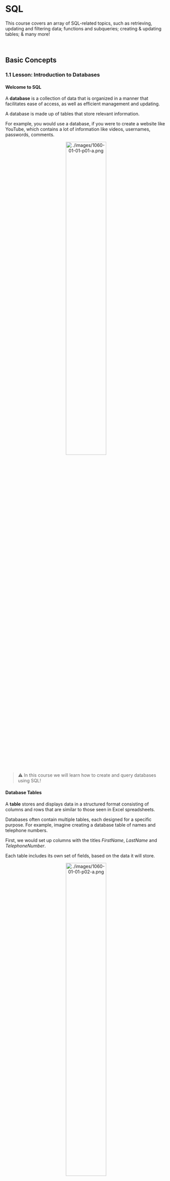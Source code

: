# SQL

This course covers an array of SQL-related topics, such as retrieving, updating and filtering data; functions and subqueries; creating & updating tables; & many more! 

<br />



## Basic Concepts 



### 1.1 Lesson: Introduction to Databases 

#### Welcome to SQL

A **database** is a collection of data that is organized in a manner that facilitates ease of access, as well as efficient management and updating.

A database is made up of tables that store relevant information.

For example, you would use a database, if you were to create a website like YouTube, which contains a lot of information like videos, usernames, passwords, comments.

<p align="center">
  <img src="./images/1060-01-01-p01-a.png" alt="./images/1060-01-01-p01-a.png" width="50%" height="50%">
</p>

> :warning: In this course we will learn how to create and query databases using SQL! 

#### Database Tables

A **table** stores and displays data in a structured format consisting of columns and rows that are similar to those seen in Excel spreadsheets.

Databases often contain multiple tables, each designed for a specific purpose. For example, imagine creating a database table of names and telephone numbers.

First, we would set up columns with the titles *FirstName*, *LastName* and *TelephoneNumber*.

Each table includes its own set of fields, based on the data it will store.

<p align="center">
  <img src="./images/1060-01-01-p02-a.png" alt="./images/1060-01-01-p02-a.png" width="50%" height="50%">
</p>

> :warning: A table has a specified number of columns but can have any number of rows.

#### Primary Keys

A primary key is a field in the table that uniquely identifies the table records.

The primary key's main features:
- It must contain a **unique value** for each row.
- It cannot contain **NULL** values.

For example, our table contains a record for each name in a phone book. The unique **ID** number would be a good choice for a primary key in the table, as there is always the chance for more than one person to have the same name.

<p align="center">
  <img src="./images/1060-01-01-p03-a.png" alt="./images/1060-01-01-p03-a.png" width="50%" height="50%">
</p>

> :warning: <br /> - Tables are limited to ONE primary key each. <br /> - The primary key's value must be different for each row.

#### What is SQL?

Once you understand what a database is, understanding SQL is easy. **SQL** stands for **S**tructured **Q**uery **L**anguage.

**SQL** is used to access and manipulate a **database**.
**MySQL** is a **program** that understands **SQL**.

SQL can:
- insert, update, or delete records in a database.
- create new databases, tables, stored procedures and views.
- retrieve data from a database, etc.

> :warning: SQL is an ANSI (American National Standards Institute) standard, but there are different versions of the SQL language. <br /> Most SQL database programs have their own proprietary extensions in addition to the SQL standard, but all of them support the major commands.

<br />



### 2.1 Lesson: SQL Statements: SELECT

#### Basic SQL Commands

The SQL ```SHOW``` statement displays information contained in the database and its tables. This helpful tool lets you keep track of your database contents and remind yourself about the structure of your tables.

For example, the ```SHOW DATABASES``` command lists the databases managed by the server.

```sql
SHOW DATABASES
```

Throughout the tutorial we will be using the MySQL engine and the PHPMyAdmin tool to run SQL queries.

> :warning: The easiest way to get MySQL and PHPMyAdmin is to install free tools like XAMPP or WAMP, which include all necessary installers.

#### Basic SQL Commands

The ```SHOW TABLES``` command is used to display all of the tables in the currently selected MySQL database.

<p align="center">
  <img src="./images/1060-02-01-p02-a.png" alt="./images/1060-02-01-p02-a.png" width="50%" height="50%">
</p>

> :warning: For our example, we have created a database, my_database, with a table called customers.

#### Basic SQL Commands

```SHOW COLUMNS``` displays information about the columns in a given table.

The following example displays the columns in our customers table:

```sql
SHOW COLUMNS FROM customers
```

Result:

<p align="center">
  <img src="./images/1060-02-01-p03-a.png" alt="./images/1060-02-01-p03-a.png" width="50%" height="50%">
</p>

SHOW COLUMNS displays the following values for each table column:

- **Field**: column name
- **Type**: column data type
- **Key**: indicates whether the column is indexed
- **Default**: default value assigned to the column
- **Extra**: may contain any additional information that is available about a given column

> :warning: The columns for the customers table have also been created using the PHPMyAdmin tool.

#### SELECT Statement

The ```SELECT``` statement is used to select data from a database.

The result is stored in a result table, which is called the **result-set**.

A **query** may retrieve information from selected columns or from all columns in the table.

To create a simple SELECT statement, specify the name(s) of the column(s) you need from the table.

**Syntax of the SQL SELECT Statement**:

```
SELECT column_list
FROM table_name
```

- **column_list** includes one or more columns from which data is retrieved
- **table-name** is the name of the table from which the information is retrieved

**Below is the data from our customers table:**

<p align="center">
  <img src="./images/1060-02-01-p04-a.png" alt="./images/1060-02-01-p04-a.png" width="50%" height="50%">
</p>

The following SQL statement selects the FirstName from the customers table:

```sql
SELECT FirstName FROM customers
```

Result:

<p align="center">
  <img src="./images/1060-02-01-p04-b.png" alt="./images/1060-02-01-p04-b.png" width="50%" height="50%">
</p>

> :warning: A SELECT statement retrieves zero or more rows from one or more database tables.

<br />



### 3.1 Lesson: SQL Syntax Rules

#### Multiple Queries

SQL allows to run multiple queries or commands at the same time.

The following SQL statement selects the FirstName and City columns from the customers table:

```sql
SELECT FirstName FROM customers;
SELECT City FROM customers;
```

Result:

<p align="center">
  <img src="./images/1060-03-01-p01-a.png" alt="./images/1060-03-01-p01-a.png" width="50%" height="50%">
</p>

<p align="center">
  <img src="./images/1060-03-01-p01-b.png" alt="./images/1060-03-01-p01-b.png" width="50%" height="50%">
</p>

> :warning: Remember to end each SQL statement with a semicolon to indicate that the statement is complete and ready to be interpreted. <br /> In this tutorial, we will use semicolon at the end of each SQL statement.

#### Case Sensitivity

SQL is case **insensitive**.

The following statements are equivalent and will produce the same result:

```sql 
select City from customers;
SELECT City FROM customers;
sElEct City From customers;
```

> :warning: It is common practice to write all SQL commands in **upper-case**.

#### Syntax Rules

A single SQL statement can be placed on one or more text lines. In addition, multiple SQL statements can be combined on a single text line.

White spaces and multiple lines are ignored in SQL.

For example, the following query is absolutely correct.

```sql
SELECT        City

FROM customers;
```

However, it is recommended to avoid unnecessary white spaces and lines.

> :warning: Combined with proper spacing and indenting, breaking up the commands into logical lines will make your SQL statements much easier to read and maintain.

<br />



### 4.1 Lesson: Selecting Multiple Columns

#### Selecting Multiple Columns

As previously mentioned, the SQL SELECT statement retrieves records from tables in your SQL database.

You can select multiple table columns at once.

Just list the column names, separated by **commas**

```sql
SELECT FirstName, LastName, City 
FROM customers;
```

Result:

<p align="center">
  <img src="./images/1060-04-01-p01-a.png" alt="./images/1060-04-01-p01-a.png" width="50%" height="50%">
</p>

> :warning: Do not put a comma after the last column name.

#### Selecting All Columns

To retrieve all of the information contained in your table, place an **asterisk (\*)** sign after the SELECT command, rather than typing in each column names separately.

The following SQL statement selects all of the columns in the customers table:

```sql 
SELECT * FROM customers; 
```

Result:

<p align="center">
  <img src="./images/1060-04-01-p02-a.png" alt="./images/1060-04-01-p02-a.png" width="50%" height="50%">
</p>

> :warning: In SQL, the asterisk means all.



### 4.2 Practice: Best Before 

#### Selecting Multiple Columns

When buying food, it is important to make sure it is fresh and not expired.

You are given the following 'Products' list:

<p align="center">
  <img src="./images/1060-04-02-a.png" alt="./images/1060-04-02-a.png" width="50%" height="50%">
</p>

Write a query to select the ProductName, ProductionDate and ExpirationDate.

> :warning: Use the SELECT statement and separate the required columns by commas.

#### Solution 

> 🔑 See [solution and explanation](./practice-solution-4.2.sql).

<br />



### 5.1 Lesson: DISTINCT and LIMIT

#### The DISTINCT Keyword

In situations in which you have multiple duplicate records in a table, it might make more sense to return only unique records, instead of fetching the duplicates.

The SQL ```DISTINCT``` keyword is used in conjunction with SELECT to eliminate all duplicate records and return only unique ones.

The basic syntax of DISTINCT is as follows:

```
SELECT DISTINCT column_name1, column_name2
FROM table_name;
```

See the customers table below:

<p align="center">
  <img src="./images/1060-05-01-p01-a.png" alt="./images/1060-05-01-p01-a.png" width="50%" height="50%">
</p>

Note that there are duplicate City names. The following SQL statement selects only distinct values from the City column:

```sql
SELECT DISTINCT City FROM customers; 
```

This would produce the following result. Duplicate entries have been removed.

<p align="center">
  <img src="./images/1060-05-01-p01-a.png" alt="./images/1060-05-01-p01-a.png" width="50%" height="50%">
</p>

> :warning: The DISTINCT keyword only fetches the unique values.

#### The LIMIT Keyword

By default, all results that satisfy the conditions specified in the SQL statement are returned. However, sometimes we need to retrieve just a subset of records. In MySQL, this is accomplished by using the LIMIT keyword.

The syntax for LIMIT is as follows:

```sql
SELECT column_list
FROM table_name
LIMIT [number of records];
```

For example, we can retrieve the first five records from the customers table.

```sql
SELECT ID, FirstName, LastName, City
FROM customers LIMIT 5;
```

This would produce the following result:

<p align="center">
  <img src="./images/1060-05-01-p02-a.png" alt="./images/1060-05-01-p02-a.png" width="50%" height="50%">
</p>

> :warning: By default, all results that satisfy the conditions specified in the SQL statement are returned.

#### The LIMIT Keyword

You can also pick up a set of records from a particular offset.

In the following example, we pick up four records, starting from the third position:

```sql
SELECT ID, FirstName, LastName, City
FROM customers OFFSET 3 LIMIT 4;
```

This would produce the following result:

<p align="center">
  <img src="./images/1060-05-01-p03-a.png" alt="./images/1060-05-01-p03-a.png" width="50%" height="50%">
</p>

> :warning: The reason that it produces results starting from ID number four, and not three, is that MySQL starts counting from zero, meaning that the offset of the first row is 0, not 1.



### 5.2 Practice: Customer Copies

#### The DISTINCT Keyword

At the conclusion of a bank transaction, 6 checks are printed -- 3 originals for the bank, and 3 copies for the customer.

Here is the list of all the checks named Operation

<p align="center">
  <img src="./images/1060-05-02-a.png" alt="./images/1060-05-02-a.png" width="50%" height="50%">
</p>

Write a query to show only the unique checks that are given to the customer.

> :warning: Use the DISTINCT statement to return the unique values of mentioned column.

#### Solution

> 🔑 See [solution and explanation](./practice-solution-5.2.sql).



### 5.3 Practice: The Lucky Four

#### The LIMIT Keyword

8 people are registered for an online course, but only the first 4 of them are able to participate.

Here is the Participants table:

<p align="center">
  <img src="./images/1060-05-03-a.png" alt="./images/1060-05-03-a.png" width="50%" height="50%">
</p>

Select the first four participants from the given list.

> :warning: The LIMIT keyword can help you.

#### Solution 

> 🔑 See [solution and explanation](./practice-solution-5.3.sql).

<br />



### 6.1 Lesson: Sorting Results

#### Fully Qualified Names

In SQL, you can provide the table name prior to the column name, by separating them with a **dot**.

The following statements are equivalent:

```sql
SELECT City FROM customers;
SELECT customers.City FROM customers;
```

The term for the above-mentioned syntax is called the "fully qualified name" of that column.

> :warning: This form of writing is especially useful when working with multiple tables that may share the same column names.

#### Order By

```ORDER BY``` is used with ```SELECT``` to **sort** the returned data.

The following example sorts our customers table by the FirstName column.

```sql
SELECT * FROM customers
ORDER BY FirstName;
```

Result:

<p align="center">
  <img src="./images/1060-06-01-p02-a.png" alt="./images/1060-06-01-p02-a.png" width="50%" height="50%">
</p>

As you can see, the rows are ordered alphabetically by the FirstName column.

> :warning: By default, the ORDER BY keyword sorts the results in ascending order.

#### Sorting Multiple Columns

ORDER BY can sort retrieved data by multiple columns. When using ORDER BY with more than one column, separate the list of columns to follow ORDER BY with commas.

Here is the customers table, showing the following records:

<p align="center">
  <img src="./images/1060-06-01-p03-a.png" alt="./images/1060-06-01-p03-a.png" width="50%" height="50%">
</p>

To order by LastName and Age:

```sql
SELECT * FROM customers 
ORDER BY LastName, Age;
```

This ORDER BY statement returns the following result:

<p align="center">
  <img src="./images/1060-06-01-p03-b.png" alt="./images/1060-06-01-p03-b.png" width="50%" height="50%">
</p>

As we have two Smiths, they will be ordered by the Age column in ascending order.

> :warning: The ORDER BY command starts ordering in the same sequence as the columns. It will order by the first column listed, then by the second, and so on.



### 6.2 Practice: Leaderboarding

#### Sorting Results

Six players have competed in a chess tournament and their scores have been tallied.

Here is the table of Players:

<p align="center">
  <img src="./images/1060-06-02-a.png" alt="./images/1060-06-02-a.png" width="50%" height="50%">
</p>

Sort the players by losses to derive the leaderboard.

> :warning: Recall the ORDER BY keyword.

#### Solution

> 🔑 See [solution and explanation](./practice-solution-6.2.sql).

<br />



### 7.1 Lesson: Module 1 Quiz

Question 01: A database consists of:
- [ ] Tables
- [ ] Rows
- [ ] Columns

Question 02: Drag and drop from the options below to list the table names.
```
_____ TABLES;
```
- [ ] ```SHOW```
- [ ] ```LIMIT```
- [ ] ```VIEW```
- [ ] ```SELECT```

Question 03: Why use primary keys?
- [ ] It's an SQL standard
- [ ] To guarantee the uniqueness of a row
- [ ] Just for fun

Question 04: Drag and drop from the options below to select distinct names from the ''students'' table, ordered by name.
```
SELECT _____ name 
_____ students
_____ name;
```
- [ ] ```BY```
- [ ] ```LIMIT```
- [ ] ```FROM```
- [ ] ```DISTINCT```
- [ ] ```IN```
- [ ] ```ORDER BY```

<br />



### 8 Code Project: Cakes

#### Cakes

A local bakery creates unique cake sets. Each cake set contains three different cakes.

Here is the cakes table:

<p align="center">
  <img src="./images/1060-08-a.png" alt="./images/1060-08-a.png" width="50%" height="50%">
</p>

Тoday a customer want a cake set that has minimal calories.

Write a query to sort the cakes by calorie count and select the first 3 cakes from the list to offer the customer.

> :warning: Try to combine ORDER BY and LIMIT keywords.

#### Solution

```sql
SELECT * FROM cakes ORDER BY calories LIMIT 3
```

> 🔑 

<br />



## Filtering, Functions, Subqueries



### 9.1 Lesson: The WHERE Statement

#### The WHERE Statement

The WHERE clause is used to extract only those records that fulfill a specified criterion.

The syntax for the WHERE clause:
```
SELECT column_list 
FROM table_name
WHERE condition;
```

Consider the following table:

<p align="center">
  <img src="./images/1060-09-01-p01-a.png" alt="./images/1060-09-01-p01-a.png" width="50%" height="50%">
</p>

In the above table, to SELECT a specific record:
```sql
SELECT * FROM customers
WHERE ID = 7;
```

Result: 

<p align="center">
  <img src="./images/1060-09-01-p01-b.png" alt="./images/1060-09-01-p01-b.png" width="50%" height="50%">
</p>

> :warning: The WHERE clause is used to extract only those records that fulfill a specified criterion.

#### SQL Operators

Comparison Operators and Logical Operators are used in the WHERE clause to filter the data to be selected.

The following comparison operators can be used in the WHERE clause:

<p align="center">
  <img src="./images/1060-09-01-p02-a.png" alt="./images/1060-09-01-p02-a.png" width="50%" height="50%">
</p>

For example, we can display all customers names listed in our table, with the exception of the one with ID 5.

```sql
SELECT * FROM customers
WHERE ID != 5;
```

Result:

<p align="center">
  <img src="./images/1060-09-01-p02-b.png" alt="./images/1060-09-01-p02-b.png" width="50%" height="50%">
</p>

> :warning: As you can see, the record with ID=5 is excluded from the list.

#### The BETWEEN Operator

The BETWEEN operator selects values within a range. The first value must be lower bound and the second value, the upper bound.

The syntax for the BETWEEN clause is as follows:

```
SELECT column_name(s)
FROM table_name
WHERE column_name BETWEEN value1 AND value2;
```

The following SQL statement selects all records with IDs that fall between 3 and 7:

```sql
SELECT * FROM customers 
WHERE ID BETWEEN 3 AND 7;
```

Result:

<p align="center">
  <img src="./images/1060-09-01-p03-a.png" alt="./images/1060-09-01-p03-a.png" width="50%" height="50%">
</p>

> :warning: As you can see, the lower bound and upper bound are both included in the range.

#### Text Values

When working with text columns, surround any text that appears in the statement with single quotation marks (').

The following SQL statement selects all records in which the City is equal to 'New York'.

```sql
SELECT ID, FirstName, LastName, City 
FROM customers
WHERE City = 'New York';
```

<p align="center">
  <img src="./images/1060-09-01-p04-a.png" alt="./images/1060-09-01-p04-a.png" width="50%" height="50%">
</p>

> :warning: If your text contains an apostrophe (single quote), you should use two single quote characters to escape the apostrophe. For example: 'Can''t'.



### 9.2 Practice: Salary Range 

#### The BETWEEN Operator

You are given the following table named staff:

<p align="center">
  <img src="./images/1060-09-02-a.png" alt="./images/1060-09-02-a.png" width="50%" height="50%">
</p>

Write a query to output the names of employees whose salaries are between 1500 and 1900.

> :warning: Combine the WHERE statement with the BETWEEN operator!

#### Solution

> 🔑 

<br />



### 10.1 Lesson: Filtering with AND, OR

#### Logical Operators

Logical operators can be used to combine two Boolean values and return a result of true, false, or null.

The following operators can be used:

<p align="center">
  <img src="./images/1060-10-01-p01-a.png" alt="./images/1060-10-01-p01-a.png" width="50%" height="50%">
</p>

When retrieving data using a SELECT statement, use logical operators in the WHERE clause to combine multiple conditions.

If you want to select rows that satisfy all of the given conditions, use the logical operator, AND.

<p align="center">
  <img src="./images/1060-10-01-p01-b.png" alt="./images/1060-10-01-p01-b.png" width="50%" height="50%">
</p>

To find the names of the customers between 30 to 40 years of age, set up the query as seen here:

```sql
SELECT ID, FirstName, LastName, Age
FROM customers
WHERE Age >= 30 AND Age <= 40;
```

This results in the following output:

<p align="center">
  <img src="./images/1060-10-01-p01-c.png" alt="./images/1060-10-01-p01-c.png" width="50%" height="50%">
</p>

> :warning: You can combine as many conditions as needed to return the desired results.

#### OR

If you want to select rows that satisfy at least one of the given conditions, you can use the logical OR operator.

The following table describes how the logical OR operator functions:

<p align="center">
  <img src="./images/1060-10-01-p02-a.png" alt="1060-10-01-p02-a.png" width="50%" height="50%">
</p>

For example, if you want to find the customers who live either in New York or Chicago, the query would look like this:

```sql
SELECT * FROM customers 
WHERE City = 'New York' OR City = 'Chicago';
```

Result:

<p align="center">
  <img src="./images/1060-10-01-p02-b.png" alt="1060-10-01-p02-b.png" width="50%" height="50%">
</p>

> :warning: You can OR two or more conditions.

#### Combining AND & OR

The SQL AND and OR conditions may be combined to test multiple conditions in a query.

These two operators are called conjunctive operators.

When combining these conditions, it is important to use parentheses, so that the order to evaluate each condition is known.

Consider the following table:

<p align="center">
  <img src="./images/1060-10-01-p03-a.png" alt="1060-10-01-p03-a.png" width="50%" height="50%">
</p>

The statement below selects all customers from the city "New York" AND with the age equal to "30" OR “35":

```sql
SELECT * FROM customers
WHERE City = 'New York'
AND (Age=30 OR Age=35);
```

Result:

<p align="center">
  <img src="./images/1060-10-01-p03-b.png" alt="1060-10-01-p03-b.png" width="50%" height="50%">
</p>

> :warning: You can nest as many conditions as you need.



### 10.2 Practice: Superheros

#### Solution 

> 🔑 

<br />



### 11.1 Lesson: IN, NOT IN Statements

#### The IN Operator

The IN operator is used when you want to compare a column with more than one value.

For example, you might need to select all customers from New York, Los Angeles, and Chicago.

With the OR condition, your SQL would look like this:

```sql
SELECT * FROM customers 
WHERE City = 'New York'
OR City = 'Los Angeles'
OR City = 'Chicago';
```

Result:

<p align="center">
  <img src="./images/1060-11-01-p01-a.png" alt="1060-11-01-p01-a.png" width="50%" height="50%">
</p>

> :warning: The IN operator is used when you want to compare a column with more than one value.

#### The IN Operator

You can achieve the same result with a single IN condition, instead of the multiple OR conditions:

```sql
SELECT * FROM customers 
WHERE City IN ('New York', 'Los Angeles', 'Chicago');
```

This would also produce the same result:

<p align="center">
  <img src="./images/1060-11-01-p02-a.png" alt="1060-11-01-p02-a.png" width="50%" height="50%">
</p>

> :warning: Note the use of parentheses in the syntax.

#### The NOT IN Operator

The NOT IN operator allows you to exclude a list of specific values from the result set.

If we add the NOT keyword before IN in our previous query, customers living in those cities will be excluded:

```sql
SELECT * FROM customers 
WHERE City NOT IN ('New York', 'Los Angeles', 'Chicago');
```

Result:

<p align="center">
  <img src="./images/1060-11-01-p03-a.png" alt="1060-11-01-p03-a.png" width="50%" height="50%">
</p>

> :warning: The NOT IN operator allows you to exclude a list of specific values from the result set.

### 11.2 Practice: Get The Ball Rolling!

#### Solution

> 🔑 

<br />



### 12.1 Lesson: Custom Columns

#### The CONCAT Function

The CONCAT function is used to concatenate two or more text values and returns the concatenating string.

Let's concatenate the FirstName with the City, separating them with a comma:

```sql
SELECT CONCAT(FirstName, ', ' , City) FROM customers;
```

Result:

<p align="center">
  <img src="./images/1060-12-01-p01-a.png" alt="1060-12-01-p01-a.png" width="50%" height="50%">
</p>

> :warning: The CONCAT() function takes two or more parameters.

#### The AS Keyword

A concatenation results in a new column. The default column name will be the CONCAT function.

You can assign a custom name to the resulting column using the AS keyword:

```sql
SELECT CONCAT(FirstName,', ', City) AS new_column 
FROM customers;
```

And when you run the query, the column name appears to be changed.

<p align="center">
  <img src="./images/1060-12-01-p02-a.png" alt="1060-12-01-p02-a.png" width="50%" height="50%">
</p>

> :warning: A concatenation results in a new column.

#### Arithmetic Operators

Arithmetic operators perform arithmetical operations on numeric operands. The Arithmetic operators include addition (+), subtraction (-), multiplication (*) and division (/).

The following employees table shows employee names and salaries:

<p align="center">
  <img src="./images/1060-12-01-p03-a.png" alt="1060-12-01-p03-a.png" width="50%" height="50%">
</p>

The example below adds 500 to each employee's salary and selects the result:

```sql 
SELECT ID, FirstName, LastName, Salary+500 AS Salary
FROM employees;
```

Result:

<p align="center">
  <img src="./images/1060-12-01-p03-b.png" alt="1060-12-01-p03-b.png" width="50%" height="50%">
</p>

> :warning: Parentheses can be used to force an operation to take priority over any other operators. They are also used to improve code readability.



### 12.2 Practice: Annual Bonuses

#### Solution 

> 🔑 

<br />



### 13.1 Lesson: Functions

#### The UPPER Function

The UPPER function converts all letters in the specified string to uppercase.

The LOWER function converts the string to lowercase.

The following SQL query selects all LastNames as uppercase:

```sql
SELECT FirstName, UPPER(LastName) AS LastName 
FROM employees;
```

Result:

<p align="center">
  <img src="./images/1060-13-01-p01-a.png" alt="1060-13-01-p01-a.png" width="50%" height="50%">
</p>

> :warning: If there are characters in the string that are not letters, this function will have no effect on them.

#### SQRT and AVG

The SQRT function returns the square root of given value in the argument.

Let's calculate the square root of each Salary:

```sql
SELECT Salary, SQRT(Salary) 
FROM employees;
```

Result:

<p align="center">
  <img src="./images/1060-13-01-p02-a.png" alt="1060-13-01-p02-a.png" width="50%" height="50%">
</p>

Similarly, the AVG function returns the average value of a numeric column:

```sql
SELECT AVG(Salary) FROM employees;
```

Result:

<p align="center">
  <img src="./images/1060-13-01-p02-b.png" alt="1060-13-01-p02-b.png" width="50%" height="50%">
</p>

> :warning: Another way to do the SQRT is to use POWER with the 1/2 exponent. However, SQRT seems to work faster than POWER in this case.

#### The SUM function

The SUM function is used to calculate the sum for a column's values.

For example, to get the sum of all of the salaries in the employees table, our SQL query would look like this:

```sql
SELECT SUM(Salary) FROM employees;
```

Result:

<p align="center">
  <img src="./images/1060-13-01-p03-a.png" alt="1060-13-01-p03-a.png" width="50%" height="50%">
</p>

> :warning: The sum of all of the employees' salaries is 31000.



### 13.2 Practice: Average Grades 

#### AVG

You are given the following table sam_grades, which shows Sam’s exam scores.

<p align="center">
  <img src="./images/1060-13-02-a.png" alt="1060-13-02-a.png" width="50%" height="50%">
</p>

Write a query to output the average of Sam's exam scores for the first semester.

> :warning: Use the AVG() function!

#### Solution 

> 🔑 

<br />



### 14.1 Lesson: Subqueries

#### Subqueries

A subquery is a query within another query.

Let's consider an example. We might need the list of all employees whose salaries are greater than the average.

First, calculate the average:

```sql
SELECT AVG(Salary) FROM employees;
```

As we already know the average, we can use a simple WHERE to list the salaries that are greater than that number.

```sql
SELECT FirstName, Salary FROM employees 
WHERE  Salary > 3100
ORDER BY Salary DESC;
```

Result:

<p align="center">
  <img src="./images/1060-14-01-p01-a.png" alt="1060-14-01-p01-a.png" width="50%" height="50%">
</p>

> :warning: The DESC keyword sorts results in descending order. Similarly, ASC sorts the results in ascending order.

#### Subqueries

A single subquery will return the same result more easily.

```sql
SELECT FirstName, Salary FROM employees 
WHERE  Salary > (SELECT AVG(Salary) FROM employees) 
ORDER BY Salary DESC;
```

The same result will be produced.

<p align="center">
  <img src="./images/1060-14-01-p02-a.png" alt="1060-14-01-p02-a.png" width="50%" height="50%">
</p>

> :warning: Enclose the subquery in parentheses. Also, note that there is no semicolon at the end of the subquery, as it is part of our single query.



### 14.2 Practice: Let's Get Fit! 

#### Solution 

> 🔑 

<br />



### 15.1 Lesson: LIKE and MIN

#### The Like Operator

The LIKE keyword is useful when specifying a search condition within your WHERE clause.

```
SELECT column_name(s)
FROM table_name
WHERE column_name LIKE pattern;
```

SQL pattern matching enables you to use `_` to match any single character and "%" to match an arbitrary number of characters (including zero characters).

For example, to select employees whose FirstNames begin with the letter A, you would use the following query:

```sql
SELECT * FROM employees 
WHERE FirstName LIKE 'A%';
```

Result:

<p align="center">
  <img src="./images/1060-15-01-p01-a.png" alt="1060-15-01-p01-a.png" width="50%" height="50%">
</p>

As another example, the following SQL query selects all employees with a LastName ending with the letter "s":

```sql
SELECT * FROM employees 
WHERE LastName LIKE '%s';
```

Result:

<p align="center">
  <img src="./images/1060-15-01-p01-b.png" alt="1060-15-01-p01-b.png" width="50%" height="50%">
</p>

> :warning: The % wildcard can be used multiple times within the same pattern.

#### The MIN Function

The MIN function is used to return the minimum value of an expression in a SELECT statement.

For example, you might wish to know the minimum salary among the employees.

```sql
SELECT MIN(Salary) AS Salary FROM employees;
```

Result: 

<p align="center">
  <img src="./images/1060-15-01-p02-a.png" alt="1060-15-01-p02-a.png" width="50%" height="50%">
</p>

> :warning: All of the SQL functions can be combined together to create a single expression.



### 15.2 Practice: Chocolate!

#### Solution 

> 🔑 

<br />



### 16.1 Lesson: Module 2 Quiz

Question 01: Fill in the blanks to select all values from the "students" table in which the field "university" equals "MIT". 
```
SELECT * FROM _____
WHERE _____ = 'MIT';
```

Question 02: Rearrange the code to select students from MIT and Stanford, and order the results by the "university" column.
- [ ] ```FROM students WHERE university```
- [ ] ```SELECT name, university```
- [ ] ```ORDER BY university;```
- [ ] ```IN('Stanford', 'MIT')```

Question 03: Which keyword is the correct one for custom columns?
- [ ] ```SIMILAR```
- [ ] ```LIKE```
- [ ] ```AS```

Question 04: What is the name of the aggregate function for calculating the sum?
- [ ] ```AGGR```
- [ ] ```SUM```
- [ ] ```SQRT```
- [ ] ```AVG```

Question 05: Drag and drop from the options below to select name and age from ''students'', where age is greater than the average of all ages. Use a subquery to calculate the average value of age.
```
_____ name, age 
FROM students 
_____ age > 
(SELECT _____(age) 
FROM students)
```
- [ ] ```SELECT```
- [ ] ```ORDER BY```
- [ ] ```WHERE```
- [ ] ```VALUE```
- [ ] ```AVG```

<br />



### 17 Code Project: Apartments 

#### Apartments

You want to rent an apartment and have the following table named Apartments:

<p align="center">
  <img src="./images/1060-17-a.png" alt="1060-17-a.png" width="50%" height="50%">
</p>

Write a query to output the apartments whose prices are greater than the average and are also not rented, sorted by the 'Price' column.

> :warning: Recall the AVG keyword.

#### Solution

> 🔑 

<br />



## JOIN, Table Operations



### 18.1 Lesson: Joining Tables

#### Joining Tables

All of the queries shown up until now have selected from just one table at a time.

One of the most beneficial features of SQL is the ability to combine data from two or more tables.

In the two tables that follow, the table named customers stores information about customers:

<p align="center">
  <img src="./images/1060-18-01-p01-a.png" alt="1060-18-01-p01-a.png" width="50%" height="50%">
</p>

The orders table stores information about individual orders with their corresponding amount:

<p align="center">
  <img src="./images/1060-18-01-p01-b.png" alt="1060-18-01-p01-b.png" width="50%" height="50%">
</p>

> :warning: In SQL, "joining tables" means combining data from two or more tables. A table join creates a temporary table showing the data from the joined tables.

#### Joining Tables

Rather than storing the customer name in both tables, the orders table contains a reference to the customer ID that appears in the customers table. This approach is more efficient, as opposed to storing the same text values in both tables.

In order to be able to select the corresponding data from both tables, we will need to join them on that condition.

> :warning: Tap continue to see how!

#### Joining Tables

To join the two tables, specify them as a comma-separated list in the FROM clause:

```sql
SELECT customers.ID, customers.Name, orders.Name, orders.Amount
FROM customers, orders
WHERE customers.ID=orders.Customer_ID
ORDER BY customers.ID;
```

> :warning: Each table contains "ID" and "Name" columns, so in order to select the correct ID and Name, fully qualified names are used.

Note that the WHERE clause "joins" the tables on the condition that the ID from the customers table should be equal to the customer_ID of the orders table.

Result:

<p align="center">
  <img src="./images/1060-18-01-p03-a.png" alt="1060-18-01-p03-a.png" width="50%" height="50%">
</p>

The returned data shows customer orders and their corresponding amount.

> :warning: Specify multiple table names in the FROM by comma-separating them.



### 18.2 Practice: Mentor And Apprentice

#### Solution 

> 🔑 

<br />



### 19.1 Lesson: Types of Join

#### Custom Names

Custom names can be used for tables as well. You can shorten the join statements by giving the tables "nicknames":

```sql
SELECT ct.ID, ct.Name, ord.Name, ord.Amount
FROM customers AS ct, orders AS ord
WHERE ct.ID=ord.Customer_ID
ORDER BY ct.ID;
```

> :warning: As you can see, we shortened the table names as we used them in our query.

#### Types of Join

The following are the types of JOIN that can be used in MySQL:
- INNER JOIN
- LEFT JOIN
- RIGHT JOIN

INNER JOIN is equivalent to JOIN. It returns rows when there is a match between the tables.

Syntax:

```
SELECT column_name(s)
FROM table1 INNER JOIN table2 
ON table1.column_name=table2.column_name;
```

> :warning: Note the ON keyword for specifying the inner join condition.

The image below demonstrates how INNER JOIN works:

<p align="center">
  <img src="./images/1060-19-01-p02-a.png" alt="1060-19-01-p02-a.png" width="50%" height="50%">
</p>

> :warning: Only the records matching the join condition are returned.

#### LEFT JOIN

The LEFT JOIN returns all rows from the left table, even if there are no matches in the right table.

This means that if there are no matches for the ON clause in the table on the right, the join will still return the rows from the first table in the result.

The basic syntax of LEFT JOIN is as follows:

```
SELECT table1.column1, table2.column2...
FROM table1 LEFT OUTER JOIN table2
ON table1.column_name = table2.column_name;
```

> :warning: The OUTER keyword is optional, and can be omitted.

The image below demonstrates how LEFT JOIN works:

<p align="center">
  <img src="./images/1060-19-01-p03-a.png" alt="1060-19-01-p03-a.png" width="50%" height="50%">
</p>

Consider the following tables.

customers:

<p align="center">
  <img src="./images/1060-19-01-p03-b.png" alt="1060-19-01-p03-b.png" width="50%" height="50%">
</p>

items:

<p align="center">
  <img src="./images/1060-19-01-p03-c.png" alt="1060-19-01-p03-c.png" width="50%" height="50%">
</p>

The following SQL statement will return all customers, and the items they might have:

```sql
SELECT customers.Name, items.Name 
FROM customers LEFT OUTER JOIN items 
ON customers.ID=items.Seller_id;
```

Result:

<p align="center">
  <img src="./images/1060-19-01-p03-d.png" alt="1060-19-01-p03-d.png" width="50%" height="50%">
</p>

The result set contains all the rows from the left table and matching data from the right table.

> :warning: If no match is found for a particular row, NULL is returned.

#### RIGHT JOIN

The RIGHT JOIN returns all rows from the right table, even if there are no matches in the left table.

<p align="center">
  <img src="./images/1060-19-01-p04-a.png" alt="1060-19-01-p04-a.png" width="50%" height="50%">
</p>

The basic syntax of RIGHT JOIN is as follows:

```
SELECT table1.column1, table2.column2...
FROM table1 RIGHT OUTER JOIN table2
ON table1.column_name = table2.column_name;
```

> :warning: Again, the OUTER keyword is optional, and can be omitted.

Consider the same example from our previous lesson, but this time with a RIGHT JOIN:

```sql
SELECT customers.Name, items.Name FROM customers
RIGHT JOIN items ON customers.ID=items.Seller_id;
```

Result:

<p align="center">
  <img src="./images/1060-19-01-p04-b.png" alt="1060-19-01-p04-b.png" width="50%" height="50%">
</p>

The RIGHT JOIN returns all the rows from the right table (items), even if there are no matches in the left table (customers).

> :warning: There are other types of joins in the SQL language, but they are not supported by MySQL.



### 19.2 Practice: Sorting The Inventory

#### Solution 

> 🔑 

<br />



### 20.1 Lesson: UNION

#### Set Operation

Occasionally, you might need to combine data from multiple tables into one comprehensive dataset. This may be for tables with similar data within the same database or maybe there is a need to combine similar data across databases or even across servers.

To accomplish this, use the UNION and UNION ALL operators.

UNION combines multiple datasets into a single dataset, and removes any existing duplicates.

UNION ALL combines multiple datasets into one dataset, but does not remove duplicate rows.

> :warning: UNION ALL is faster than UNION, as it does not perform the duplicate removal operation over the data set.

#### UNION

The UNION operator is used to combine the result-sets of two or more SELECT statements.

All SELECT statements within the UNION must have the same number of columns. The columns must also have the same data types. Also, the columns in each SELECT statement must be in the same order.

The syntax of UNION is as follows:

```
SELECT column_name(s) FROM table1
UNION
SELECT column_name(s) FROM table2;
```

Here is the First of two tables:

<p align="center">
  <img src="./images/1060-20-01-p02-a.png" alt="1060-20-01-p02-a.png" width="50%" height="50%">
</p>

And here is the Second:

<p align="center">
  <img src="./images/1060-20-01-p02-b.png" alt="1060-20-01-p02-b.png" width="50%" height="50%">
</p>

```sql
SELECT ID, FirstName, LastName, City FROM First
UNION
SELECT ID, FirstName, LastName, City FROM Second;
```

The resulting table will look like this one:

<p align="center">
  <img src="./images/1060-20-01-p02-c.png" alt="1060-20-01-p02-c.png" width="50%" height="50%">
</p>

> :warning: As you can see, the duplicates have been removed.

**TIP**:
If your columns don't match exactly across all queries, you can use a NULL (or any other) value such as:

```sql
SELECT FirstName, LastName, Company FROM businessContacts
UNION
SELECT FirstName, LastName, NULL FROM otherContacts;
```

> :warning: The UNION operator is used to combine the result-sets of two or more SELECT statements.

#### UNION ALL

UNION ALL selects all rows from each table and combines them into a single table.

The following SQL statement uses UNION ALL to select data from the First and Second tables:

```sql
SELECT ID, FirstName, LastName, City FROM First
UNION ALL
SELECT ID, FirstName, LastName, City FROM Second;
```

The resulting table:

<p align="center">
  <img src="./images/1060-20-01-p03-a.png" alt="1060-20-01-p03-a.png" width="50%" height="50%">
</p>

> :warning: As you can see, the result set includes the duplicate rows as well.

### 20.2 Practice: Chess Tournament 

#### Solution 

> 🔑 

<br />



### 21.1 Lesson: The INSERT Statement

#### Inserting Data

SQL tables store data in rows, one row after another. The INSERT INTO statement is used to add new rows of data to a table in the database.

The SQL INSERT INTO syntax is as follows:

``` 
INSERT INTO table_name
VALUES (value1, value2, value3,...);
```

> :warning: Make sure the order of the values is in the same order as the columns in the table.

Consider the following Employees table:

<p align="center">
  <img src="./images/1060-21-01-p01-a.png" alt="1060-21-01-p01-a.png" width="50%" height="50%">
</p>

Use the following SQL statement to insert a new row:

```sql
INSERT INTO Employees 
VALUES (8, 'Anthony', 'Young', 35);
SELECT * from Employees;
```

The values are comma-separated and their order corresponds to the columns in the table.

Result:

<p align="center">
  <img src="./images/1060-21-01-p01-b.png" alt="1060-21-01-p01-b.png" width="50%" height="50%">
</p>

> :warning: When inserting records into a table using the SQL INSERT statement, you must provide a value for every column that does not have a default value, or does not support NULL.

#### Inserting Data

Alternatively, you can specify the table's column names in the INSERT INTO statement:

```
INSERT INTO table_name (column1, column2, column3, ...,columnN)  
VALUES (value1, value2, value3,...valueN);
```

column1, column2, ..., columnN are the names of the columns that you want to insert data into.

```sql
INSERT INTO Employees (ID, FirstName, LastName, Age)
VALUES (8, 'Anthony', 'Young', 35);
SELECT * FROM Employees; 
```

This will insert the data into the corresponding columns:

<p align="center">
  <img src="./images/1060-21-01-p02-a.png" alt="1060-21-01-p02-a.png" width="50%" height="50%">
</p>

> :warning: You can specify your own column order, as long as the values are specified in the same order as the columns.

#### Inserting Data

It is also possible to insert data into specific columns only.

```sql
INSERT INTO Employees (ID, FirstName, LastName) 
VALUES (9, 'Samuel', 'Clark');
SELECT * from Employees;
```

Result:

<p align="center">
  <img src="./images/1060-21-01-p03-a.png" alt="1060-21-01-p03-a.png" width="50%" height="50%">
</p>

> :warning: The Age column for that row automatically became 0, as that is its default value.



### 21.2 Practice: More Cars! 

#### Solution 

> 🔑 

<br />



### 22.1 Lesson: UPDATE and DELETE Statements

#### Updating Data

The UPDATE statement allows us to alter data in the table.

The basic syntax of an UPDATE query with a WHERE clause is as follows:

```
UPDATE table_name
SET column1=value1, column2=value2, ...
WHERE condition;
```

You specify the column and its new value in a comma-separated list after the SET keyword.

> :warning: If you omit the WHERE clause, all records in the table will be updated!

#### Updating Data

Consider the following table called "Employees":

<p align="center">
  <img src="./images/1060-22-01-p02-a.png" alt="1060-22-01-p02-a.png" width="50%" height="50%">
</p>

To update John's salary, we can use the following query:

```sql
UPDATE Employees 
SET Salary=5000
WHERE ID=1;
SELECT * from Employees;
```

Result:

<p align="center">
  <img src="./images/1060-22-01-p02-b.png" alt="1060-22-01-p02-b.png" width="50%" height="50%">
</p>

#### Updating Multiple Columns

It is also possible to UPDATE multiple columns at the same time by comma-separating them:

```sql
UPDATE Employees 
SET Salary=5000, FirstName='Robert'
WHERE ID=1;
SELECT * from Employees;
```

Result:

<p align="center">
  <img src="./images/1060-22-01-p03-a.png" alt="1060-22-01-p03-a.png" width="50%" height="50%">
</p>

> :warning: You can specify the column order any way you like in the SET clause.

#### Deleting Data

The DELETE statement is used to remove data from your table. DELETE queries work much like UPDATE queries.

```
DELETE FROM table_name
WHERE condition; 
```

For example, you can delete a specific employee from the table:

```sql
DELETE FROM Employees
WHERE ID=1;
SELECT * from Employees;
```

Result:

<p align="center">
  <img src="./images/1060-22-01-p04-a.png" alt="1060-22-01-p04-a.png" width="50%" height="50%">
</p>

> :warning: If you omit the WHERE clause, all records in the table will be deleted! The DELETE statement removes the data from the table permanently.



### 22.2 Practice: Match The Requirements 

#### Solution 

> 🔑 

<br />



### 23.1 Lesson: Creating a Table

#### SQL Tables

A single database can house hundreds of tables, each playing its own unique role in the database schema.

SQL tables are comprised of table rows and columns. Table columns are responsible for storing many different types of data, including numbers, texts, dates, and even files.

The CREATE TABLE statement is used to create a new table.

> :warning: Creating a basic table involves naming the table and defining its columns and each column's data type.

#### Creating a Table

The basic syntax for the CREATE TABLE statement is as follows:

```
CREATE TABLE table_name
(
column_name1 data_type(size),
column_name2 data_type(size),
column_name3 data_type(size),
....
columnN data_type(size)
);
```

- The column_names specify the names of the columns we want to create.
- The data_type parameter specifies what type of data the column can hold. For example, use int for whole numbers.
- The size parameter specifies the maximum length of the table's column.

> :warning: Note the parentheses in the syntax.

#### Creating a Table

Assume that you want to create a table called "Users" that consists of four columns: UserID, LastName, FirstName, and City.

Use the following CREATE TABLE statement:

```sql
CREATE TABLE Users
(
   UserID int,
   FirstName varchar(100), 
   LastName varchar(100),
   City varchar(100)
); 
```

> :warning: varchar is the datatype that stores characters. You specify the number of characters in the parentheses after the type. So in the example above, our fields can hold max 100 characters long text.

#### Data Types

Data types specify the type of data for a particular column.

If a column called "LastName" is going to hold names, then that particular column should have a "varchar" (variable-length character) data type.

The most common data types:
- Numeric
  - INT - A normal-sized integer that can be signed or unsigned.
  - FLOAT(M,D) - A floating-point number that cannot be unsigned. You can optionally define the display length (M) and the number of decimals (D).
  - DOUBLE(M,D) - A double precision floating-point number that cannot be unsigned. You can optionally define the display length (M) and the number of decimals (D).
- Date and Time
  - DATE - A date in YYYY-MM-DD format.
  - DATETIME - A date and time combination in YYYY-MM-DD HH:MM:SS format.
  - TIMESTAMP - A timestamp, calculated from midnight, January 1, 1970
  - TIME - Stores the time in HH:MM:SS format.
- String Type
  - CHAR(M) - Fixed-length character string. Size is specified in parenthesis. Max 255 bytes.
  - VARCHAR(M) - Variable-length character string. Max size is specified in parenthesis.
  - BLOB - "Binary Large Objects" and are used to store large amounts of binary data, such as images or other types of files.
  - TEXT - Large amount of text data.

> :warning: Choosing the correct data type for your columns is the key to good database design.

#### Primary Key

The UserID is the best choice for our Users table's primary key.

Define it as a primary key during table creation, using the PRIMARY KEY keyword.

```sql
CREATE TABLE Users
(
   UserID int,
   FirstName varchar(100),
   LastName varchar(100),
   City varchar(100),
   PRIMARY KEY(UserID)
);
```

> :warning: Specify the column name in the parentheses of the PRIMARY KEY keyword.

#### Creating a Table

Now, when we run the query, our table will be created in the database.

<p align="center">
  <img src="./images/1060-23-01-p06-a.png" alt="1060-23-01-p06-a.png" width="50%" height="50%">
</p>

> :warning: You can now use INSERT INTO queries to insert data into the table.



### 23.2 Practice: Video Game Scores 

#### Solution 

> 🔑 

<br />



### 24.1 Lesson: NOT NULL and AUTO_INCREMENT

#### SQL Constraints

SQL constraints are used to specify rules for table data.

The following are commonly used SQL constraints:

- NOT NULL - Indicates that a column cannot contain any NULL value.
- UNIQUE - Does not allow to insert a duplicate value in a column. The UNIQUE constraint maintains the uniqueness of a column in a table. More than one UNIQUE column can be used in a table.
- PRIMARY KEY - Enforces the table to accept unique data for a specific column and this constraint create a unique index for accessing the table faster.
- CHECK - Determines whether the value is valid or not from a logical expression.
- DEFAULT - While inserting data into a table, if no value is supplied to a column, then the column gets the value set as DEFAULT.

For example, the following means that the name column disallows NULL values.

```sql
name varchar(100) NOT NULL
```

> :warning: During table creation, specify column level constraint(s) after the data type of that column.

#### AUTO INCREMENT

Auto-increment allows a unique number to be generated when a new record is inserted into a table.

Often, we would like the value of the primary key field to be created automatically every time a new record is inserted.

By default, the starting value for AUTO_INCREMENT is 1, and it will increment by 1 for each new record.

Let's set the UserID field to be a primary key that automatically generates a new value:

```sql
UserID int NOT NULL AUTO_INCREMENT,
PRIMARY KEY (UserID)
```

> :warning: Auto-increment allows a unique number to be generated when a new record is inserted into a table.

#### Using Constraints

The example below demonstrates how to create a table using constraints.

```sql
CREATE TABLE Users (
id int NOT NULL AUTO_INCREMENT,
username varchar(40) NOT NULL, 
password varchar(10) NOT NULL,
PRIMARY KEY(id)
);
```

The following SQL enforces that the "id", "username", and "password" columns do not accept NULL values. We also define the "id" column to be an auto-increment primary key field.

Here is the result:

<p align="center">
  <img src="./images/1060-24-01-p03-a.png" alt="1060-24-01-p03-a.png" width="50%" height="50%">
</p>

> :warning: When inserting a new record into the Users table, it's not necessary to specify a value for the id column; a unique new value will be added automatically.

<br />



### 25.1 Lesson: Alter, Drop, Rename a Table

#### ALTER TABLE

The ALTER TABLE command is used to add, delete, or modify columns in an existing table.

You would also use the ALTER TABLE command to add and drop various constraints on an existing table.

Consider the following table called People:

<p align="center">
  <img src="./images/1060-25-01-p01-a.png" alt="1060-25-01-p01-a.png" width="50%" height="50%">
</p>

The following SQL code adds a new column named DateOfBirth

```sql
ALTER TABLE People ADD DateOfBirth date;
SELECT * from People;
```

Result:

<p align="center">
  <img src="./images/1060-25-01-p01-b.png" alt="1060-25-01-p01-b.png" width="50%" height="50%">
</p>

> :warning: All rows will have the default value in the newly added column, which, in this case, is NULL.

#### Dropping

The following SQL code demonstrates how to delete the column named DateOfBirth in the People table.

```sql
ALTER TABLE People 
DROP COLUMN DateOfBirth;
SELECT * from People;
```

The People table will now look like this:

<p align="center">
  <img src="./images/1060-25-01-p02-a.png" alt="1060-25-01-p02-a.png" width="50%" height="50%">
</p>

> :warning: The column, along with all of its data, will be completely removed from the table.

To delete the entire table, use the DROP TABLE command:

```sql
DROP TABLE People;
```

> :warning: Be careful when dropping a table. Deleting a table will result in the complete loss of the information stored in the table!

#### Renaming

The ALTER TABLE command is also used to rename columns:

```sql
ALTER TABLE People
RENAME FirstName TO name;
SELECT * from People;
```

This query will rename the column called FirstName to name.

Result:

<p align="center">
  <img src="./images/1060-25-01-p03-a.png" alt="1060-25-01-p03-a.png" width="50%" height="50%">
</p>

Renaming Tables

You can rename the entire table using the RENAME command:

```sql
RENAME TABLE People TO Users;
```

> :warning: This will rename the table People to Users.



### 25.2 Practice: The Most Beautiful Locations

#### Solution 

> 🔑 

<br />



### 26.1 Lesson: Views

#### Views

In SQL, a VIEW is a virtual table that is based on the result-set of an SQL statement.

A view contains rows and columns, just like a real table. The fields in a view are fields from one or more real tables in the database.

Views allow us to:
- Structure data in a way that users or classes of users find natural or intuitive.
- Restrict access to the data in such a way that a user can see and (sometimes) modify exactly what they need and no more.
- Summarize data from various tables and use it to generate reports.

To create a view:

```
CREATE VIEW view_name AS
SELECT column_name(s)
FROM table_name
WHERE condition;
```

> :warning: The SELECT query can be as complex as you need it to be. It can contain multiple JOINS and other commands.

#### Creating Views

Consider the Employees table, which contains the following records:

<p align="center">
  <img src="./images/1060-26-01-p02-a.png" alt="1060-26-01-p02-a.png" width="50%" height="50%">
</p>

Let's create a view that displays each employee's FirstName and Salary.

```sql
CREATE VIEW List AS
SELECT FirstName, Salary
FROM  Employees;
```

Now, you can query the List view as you would query an actual table.

```sql
CREATE VIEW List AS
SELECT FirstName, Salary
FROM  Employees;
SELECT * FROM List;
```

This would produce the following result:

<p align="center">
  <img src="./images/1060-26-01-p02-b.png" alt="1060-26-01-p02-b.png" width="50%" height="50%">
</p>

> :warning: A view always shows up-to-date data! The database engine uses the view's SQL statement to recreate the data each time a user queries a view.

#### Updating a View

You can update a view by using the following syntax:

```
CREATE OR REPLACE VIEW view_name AS
SELECT column_name(s)
FROM table_name
WHERE condition;
```

The example below updates our List view to select also the LastName:

```sql
CREATE OR REPLACE VIEW List AS
SELECT FirstName, LastName, Salary
FROM  Employees;
```

Result:

<p align="center">
  <img src="./images/1060-26-01-p03-a.png" alt="1060-26-01-p03-a.png" width="50%" height="50%">
</p>

You can delete a view with the DROP VIEW command.

```sql
DROP VIEW List;
```

> :warning: It is sometimes easier to drop a table and recreate it instead of using the ALTER TABLE statement to change the table’s definition.



### 26.2 Practice: Social Media App Views 

#### Solution 

> 🔑 

<br />



### 27.1 Lesson: Module 3 Quiz

Question 01: Rearrange to select all student names and university names (use left join to show all student names).
- [ ] ```FROM students```
- [ ] ```SELECT students.names, university.names```
- [ ] ```ON students.university id=universities.id```
- [ ] ```LEFT OUTER JOIN universities```

Question 02: Drag and drop from the options below to insert a data item into the "people" table.
```
_____ _____ people
_____ ('John Smith', '1', 22);
```
- [ ] ```VALUES```
- [ ] ```ON```
- [ ] ```INSERT```
- [ ] ```BY```
- [ ] ```INTO```
- [ ] ```TABLE```

Question 03: Drag and drop from the options below to update the "people" table.
```
_____ people
_____ name='Jordan' 
WHERE id=147;
```
- [ ] ```UPDATE```
- [ ] ```CREATE```
- [ ] ```INSERT```
- [ ] ```SET```
- [ ] ```INTO```

Question 04: Fill in the blanks to create a table with two columns: "id" as a primary key integer, and "name" of type varchar.
```
CREATE TABLE(
 id _____,
 name _____(30),
 PRIMARY KEY (_____)
);
```
- [ ] ```int```
- [ ] ```id```
- [ ] ```varchar```

Question 05: Rearrange to remove the column "age" from the "people" table.
- [ ] ```age```
- [ ] ```people```
- [ ] ```DROP COLUMN```
- [ ] ```ALTER TABLE```

Question 06: Which choice is the correct command for changing the name of a table?
- [ ] ```MODIFY```
- [ ] ```RENAME```
- [ ] ```SELECT```
- [ ] ```CHANGE NAME```

Question 07: Drag and drop from the options below to create a view named ''most_abs'' for the students with the greatest number of absences.
```
_____ _____ most_abs _____ 
SELECT id, name, absences
FROM students 
ORDER BY absences DESC 
LIMIT 10;
```
- [ ] ```TABLE```
- [ ] ```CREATE```
- [ ] ```AS```
- [ ] ```INTO```
- [ ] ```VIEW```
- [ ] ```SELECT```

Question 08: Drag and drop from the options below to delete the table "students" from the database.
```
_____ _____ _____ 
```
- [ ] ```DELETE```
- [ ] ```DROP```
- [ ] ```DATABASE```
- [ ] ```TABLE```
- [ ] ```ALTER```
- [ ] ```students```

Question 09: Drag and drop from the options below to remove the column "temp" from the table "students".
```
_____ TABLE students
_____ _____ temp
```
- [ ] ```ALTER```
- [ ] ```REPLACE```
- [ ] ```COLUMN```
- [ ] ```DROP```
- [ ] ```REMOVE```
- [ ] ```DELETE```

<br />



### 28 Code Project: Zoo

#### Zoo

You manage a zoo. Each animal in the zoo comes from a different country. Here are the tables you have:

`Animals`
<p align="center">
  <img src="./images/1060-28-a.png" alt="1060-28-a.png" width="50%" height="50%">
</p>

`Countries`
<p align="center">
  <img src="./images/1060-28-b.png" alt="1060-28-b.png" width="50%" height="50%">
</p>

1) A new animal has come in, with the following details:
name - "Slim", type - "Giraffe", country_id - 1
Add him to the Animals table.
2) You want to make a complete list of the animals for the zoo’s visitors. Write a query to output a new table with each animal's name, type and country fields, sorted by countries.

> :warning: Recall INSERT and INNER JOIN keywords.

#### Solution

> 🔑 

<br />



## Challenges



### 29.1 Lesson: Challenge 1

Question 01: In the "users" table of website logins and passwords, select the first 10 records in the table.
```
SELECT * _____ users
_____ 10
```
- [ ] ```AT```
- [ ] ```FROM```
- [ ] ```RECORDS```
- [ ] ```LIMIT```

Question 02: Drag and drop from the options below to create the table "users" to store website user logins and passwords.
```
_____ TABLE users (
id INT NOT NULL 
AUTO_INCREMENT,
login _____(100),
password VARCHAR(100))
```
- [ ] ```TABLE```
- [ ] ```CREATE```
- [ ] ```LOGIN```
- [ ] ```VARCHAR```

Question 03: Rearrange the query to select all students under age 21. The result should be sorted according to the students' names.
- [ ] ```FROM students```
- [ ] ```WHERE age < 21```
- [ ] ```SELECT *```
- [ ] ```ORDER BY name```

Question 04: Your boss asks you to print the list of the first one hundred customers who have balances greater than $1000 or who are from NY.
```
SELECT * FROM customers
_____ balance > 1000 
_____ city = 'NY'
_____ 100
```
- [ ] ```WHERE```
- [ ] ```AND```
- [ ] ```OR```
- [ ] ```ORDER```
- [ ] ```LIMIT```

Question 05: You need the ages of all bears and lions. The first query shows the ages of bears and birds from zoo1, the other shows the ages of lions and crocodiles from zoo2.
- [ ] ```SELECT age FROM zoo1```
- [ ] ```UNION```
- [ ] ```WHERE animal IN ('bear', 'bird')```
- [ ] ```SELECT age FROM zoo2```
- [ ] ```WHERE animal IN ('lion', 'crocodile')```

Question 06: Drag and drop from the options below to create a list of customers in the form "name is from city".
```
SELECT
_____(name, ' is from ', _____)
FROM customers;
```
- [ ] ```AVG```
- [ ] ```city```
- [ ] ```CONCAT```
- [ ] ```form```
- [ ] ```merge```

Question 07: The zoo administration wants a list of animals whose age is greater than the average age of all of the animals. 
- [ ] ```WHERE age >```
- [ ] ```FROM zoo)```
- [ ] ```(SELECT AVG(age)```
- [ ] ```SELECT * FROM zoo```

Question 08: There are many wolves in the zoo: black wolf, white wolf, lucky wolf, little wolf. They all have 'wolf' at the end of their names. Print the ages of all of the wolves.
```
SELECT age FROM zoo
WHERE animal LIKE '_____'
```

<br />



### 30.1 Lesson: Challenge 2

Question 01: Drag and drop from the options below to retrieve all students between the ages of 18 and 22.
```
SELECT name _____ students 
WHERE age
_____ 18 _____ 22;
```
- [ ] ```ALL```
- [ ] ```AND```
- [ ] ```FROM```
- [ ] ```OR```
- [ ] ```TO```
- [ ] ```BETWEEN```

Question 02: Drag and drop from the options below to update the "students" table to set Jake's university to MIT. His id is 682.
```
_____ students 
SET university='_____'
WHERE _____=682
```
- [ ] ```id```
- [ ] ```Jake```
- [ ] ```MIT```
- [ ] ```name```
- [ ] ```UPDATE```

Question 03: When you inserted "elephant" as a new animal, you forgot to include the elephant's age. Correct this mistake by updating the "zoo" table.
```
_____ zoo 
_____ age=14
WHERE animal='elephant'
```
- [ ] ```ASSIGN```
- [ ] ```MODIFY```
- [ ] ```UPDATE```
- [ ] ```SET```
- [ ] ```CHANGE```

Question 04: Drag and drop from the options below to update the food_balance to 23 for animals whose age is greater than the average age of the animals.
```
UPDATE zoo
SET food_balance=23 
_____ age > 
(SELECT _____(age)
FROM _____);
```
- [ ] ```AVG```
- [ ] ```WHERE```
- [ ] ```age```
- [ ] ```SUM```
- [ ] ```INSERT```
- [ ] ```zoo```

Question 05: You need your customer's names, along with the names of the cities in which they live. The names of the cities are stored in a separate table called "cities".
- [ ] ```FROM customers```
- [ ] ```RIGHT```
- [ ] ```ON cities.id=customers.city_id;```
- [ ] ```OUTER JOIN cities```
- [ ] ```SELECT customers.name, cities.name```

Question 06: In the university's table containing student data, the students' last names have been omitted. Correct this by adding a new column to the table.
```
_____ TABLE students
_____ last_name VARCHAR(100);
```
- [ ] ```CHANGE```
- [ ] ```CREATE```
- [ ] ```ADD```
- [ ] ```DELETE```
- [ ] ```ALTER```

Question 07: Drag and drop from the options below to retrieve from MIT, Stanford, and Harvard the names of all students whose first name is Jake.
```
SELECT name FROM students
WHERE university
_____ ('MIT', 'Stanford', 'Harvard') 
_____ name='Jake';
```
- [ ] ```AND```
- [ ] ```OR```
- [ ] ```FROM```
- [ ] ```IN```
- [ ] ```BETWEEN```

<br />

